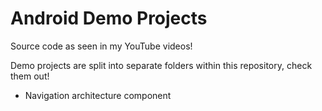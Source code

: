 # Android Demo Projects

Source code as seen in my YouTube videos!

Demo projects are split into separate folders within this repository, check them out!
- Navigation architecture component
